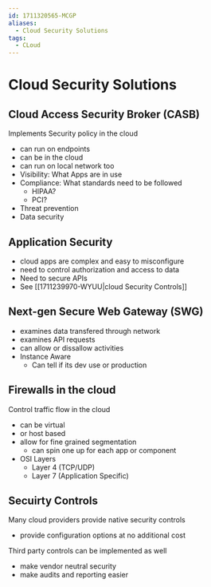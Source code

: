 ```yaml
---
id: 1711320565-MCGP
aliases:
  - Cloud Security Solutions
tags:
  - CLoud
---
```


# Cloud Security Solutions

## Cloud Access Security Broker (CASB) 
Implements Security policy in the cloud 
- can run on endpoints 
- can be in the cloud 
- can run on local network too 
- Visibility: What Apps are in use 
- Compliance: What standards need to be followed 
    - HIPAA? 
    - PCI? 
- Threat prevention 
- Data security 


## Application Security 
- cloud apps are complex and easy to misconfigure 
- need to control authorization and access to data 
- Need to secure APIs 
- See [[1711239970-WYUU|cloud Security Controls]]
## Next-gen Secure Web Gateway (SWG)
- examines data transfered through network
- examines API requests 
- can allow or dissallow activities 
- Instance Aware
    - Can tell if its dev use or production


## Firewalls in the cloud 
Control traffic flow in the cloud 
- can be virtual 
- or host based 
- allow for fine grained segmentation 
    - can spin one up for each app or component 
- OSI Layers 
    - Layer 4 (TCP/UDP) 
    - Layer 7 (Application Specific) 

## Secuirty Controls 
Many cloud providers provide native security controls 
- provide configuration options at no additional cost

Third party controls can be implemented as well 
- make vendor neutral security 
- make audits and reporting easier
